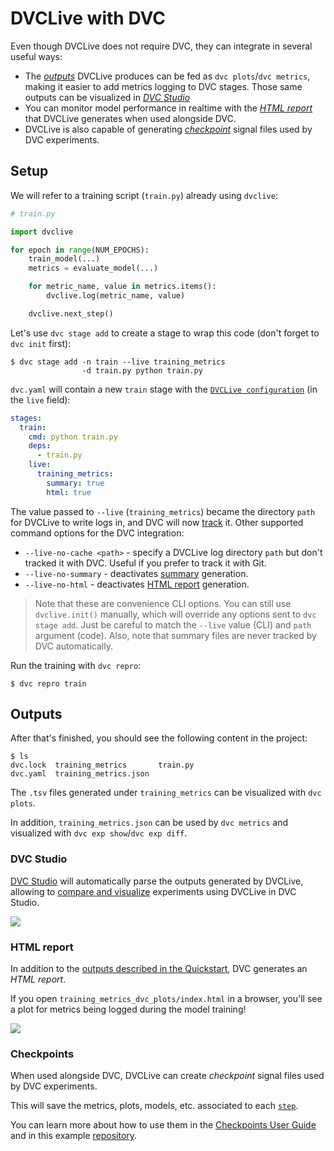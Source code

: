 # DVCLive with DVC

Even though DVCLive does not require DVC, they can integrate in several useful
ways:

- The [_outputs_](#outputs) DVCLive produces can be fed as
  `dvc plots`/`dvc metrics`, making it easier to add metrics logging to DVC
  <abbr>stages</abbr>. Those same outputs can be visualized in
  [_DVC Studio_](#dvc-studio)
- You can monitor model performance in realtime with the
  [_HTML report_](#html-report) that DVCLive generates when used alongside DVC.
- DVCLive is also capable of generating [_checkpoint_](#checkpoints) signal
  files used by DVC <abbr>experiments<abbr>.

## Setup

We will refer to a training script (`train.py`) already using `dvclive`:

```python
# train.py

import dvclive

for epoch in range(NUM_EPOCHS):
    train_model(...)
    metrics = evaluate_model(...)

    for metric_name, value in metrics.items():
        dvclive.log(metric_name, value)

    dvclive.next_step()
```

Let's use `dvc stage add` to create a stage to wrap this code (don't forget to
`dvc init` first):

```dvc
$ dvc stage add -n train --live training_metrics
                -d train.py python train.py
```

`dvc.yaml` will contain a new `train` stage with the [`DVCLive configuration`]
(in the `live` field):

```yaml
stages:
  train:
    cmd: python train.py
    deps:
      - train.py
    live:
      training_metrics:
        summary: true
        html: true
```

The value passed to `--live` (`training_metrics`) became the directory `path`
for DVCLive to write logs in, and DVC will now
[track](/doc/use-cases/versioning-data-and-model-files) it. Other supported
command options for the DVC integration:

- `--live-no-cache <path>` - specify a DVCLive log directory `path` but don't
  tracked it with DVC. Useful if you prefer to track it with Git.
- `--live-no-summary` - deactivates
  [summary](/doc/dvclive/get-started#metrics-summary) generation.
- `--live-no-html` - deactivates [HTML report](#html-report) generation.

> Note that these are convenience CLI options. You can still use
> `dvclive.init()` manually, which will override any options sent to
> `dvc stage add`. Just be careful to match the `--live` value (CLI) and `path`
> argument (code). Also, note that summary files are never tracked by DVC
> automatically.

Run the training with `dvc repro`:

```dvc
$ dvc repro train
```

## Outputs

After that's finished, you should see the following content in the project:

```dvc
$ ls
dvc.lock  training_metrics       train.py
dvc.yaml  training_metrics.json
```

The `.tsv` files generated under `training_metrics` can be visualized with
`dvc plots`.

In addition, `training_metrics.json` can be used by `dvc metrics` and visualized
with `dvc exp show`/`dvc exp diff`.

### DVC Studio

[DVC Studio](/doc/studio) will automatically parse the outputs generated by
DVCLive, allowing to
[compare and visualize](/doc/studio/user-guide/visualize-experiments)
experiments using DVCLive in DVC Studio.

![](/img/dvclive-studio-plots.png)

### HTML report

In addition to the
[outputs described in the Quickstart](/doc/dvclive/get-started#outputs), DVC
generates an _HTML report_.

If you open `training_metrics_dvc_plots/index.html` in a browser, you'll see a
plot for metrics being logged during the model training!

![](/img/dvclive-html-report.png)

### Checkpoints

When used alongside DVC, DVCLive can create _checkpoint_ signal files used by
DVC <abbr>experiments<abbr>.

This will save the metrics, plots, models, etc. associated to each
[`step`](/doc/dvclive/api-reference/get_step).

You can learn more about how to use them in the
[Checkpoints User Guide](/docs/user-guide/experiment-management/checkpoints) and
in this example
[repository](https://github.com/iterative/dvc-checkpoints-mnist).

[`dvclive configuration`]: /doc/dvclive/api-reference/init#parameters
